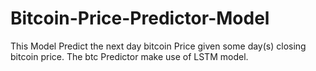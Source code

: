 # Bitcoin-Price-Predictor-Model
This Model Predict the next day bitcoin Price given some day(s) closing bitcoin price.
The btc Predictor make use of LSTM model.
